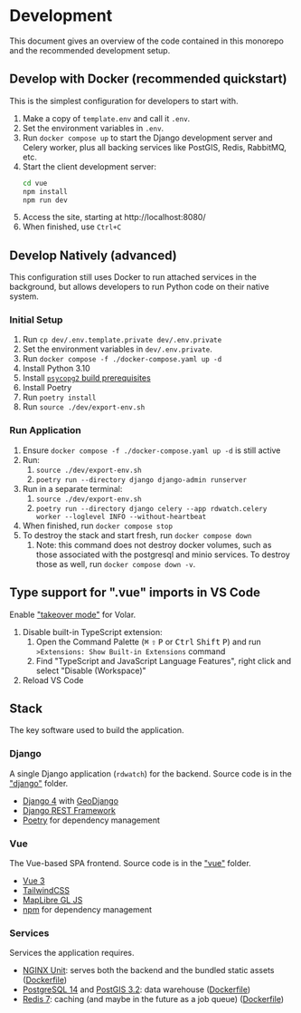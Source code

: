 # Development

This document gives an overview of the code contained in this monorepo and the recommended development setup.

## Develop with Docker (recommended quickstart)
This is the simplest configuration for developers to start with.

1. Make a copy of `template.env` and call it `.env`.
2. Set the environment variables in `.env`.
3. Run `docker compose up` to start the Django development server and Celery worker, plus all backing services
   like PostGIS, Redis, RabbitMQ, etc.
4. Start the client development server:
   ```sh
   cd vue
   npm install
   npm run dev
   ```
5. Access the site, starting at http://localhost:8080/
6. When finished, use `Ctrl+C`

## Develop Natively (advanced)
This configuration still uses Docker to run attached services in the background,
but allows developers to run Python code on their native system.

### Initial Setup
1. Run `cp dev/.env.template.private dev/.env.private`
2. Set the environment variables in `dev/.env.private`.
3. Run `docker compose -f ./docker-compose.yaml up -d`
4. Install Python 3.10
5. Install
   [`psycopg2` build prerequisites](https://www.psycopg.org/docs/install.html#build-prerequisites)
6. Install Poetry
7. Run `poetry install`
8. Run `source ./dev/export-env.sh`

### Run Application
1.  Ensure `docker compose -f ./docker-compose.yaml up -d` is still active
2. Run:
   1. `source ./dev/export-env.sh`
   2. `poetry run --directory django django-admin runserver`
3. Run in a separate terminal:
   1. `source ./dev/export-env.sh`
   2. `poetry run --directory django celery --app rdwatch.celery worker --loglevel INFO --without-heartbeat`
4. When finished, run `docker compose stop`
5. To destroy the stack and start fresh, run `docker compose down`
   1. Note: this command does not destroy docker volumes, such as those associated with the postgresql and minio services. To destroy those as well, run `docker compose down -v`.

## Type support for ".vue" imports in VS Code

Enable ["takeover mode"](https://github.com/johnsoncodehk/volar/discussions/471) for Volar.

1. Disable built-in TypeScript extension:
   1. Open the Command Palette (<kbd>⌘</kbd> <kbd>⇧</kbd> <kbd>P</kbd> or <kbd>Ctrl</kbd> <kbd>Shift</kbd> <kbd>P</kbd>) and run `>Extensions: Show Built-in Extensions` command
   2. Find "TypeScript and JavaScript Language Features", right click and select "Disable (Workspace)"
2. Reload VS Code

## Stack

The key software used to build the application.

### Django

A single Django application (`rdwatch`) for the backend. Source code is in the ["django"](https://github.com/ResonantGeoData/RD-WATCH/tree/phase-ii/django) folder.

- [Django 4](https://docs.djangoproject.com/en/4.1/contents/) with [GeoDjango](https://docs.djangoproject.com/en/4.0/ref/contrib/gis/)
- [Django REST Framework](https://www.django-rest-framework.org/)
- [Poetry](https://python-poetry.org/docs/) for dependency management

### Vue

The Vue-based SPA frontend. Source code is in the ["vue"](https://github.com/ResonantGeoData/RD-WATCH/tree/phase-ii/vue) folder.

- [Vue 3](https://vuejs.org/guide/introduction.html)
- [TailwindCSS](https://tailwindcss.com/docs)
- [MapLibre GL JS](https://maplibre.org/maplibre-gl-js-docs/api/)
- [npm](https://docs.npmjs.com/) for dependency management

### Services

Services the application requires.

- [NGINX Unit](https://unit.nginx.org/): serves both the backend and the bundled static assets ([Dockerfile](https://github.com/ResonantGeoData/RD-WATCH/blob/phase-ii/Dockerfile))
- [PostgreSQL 14](https://www.postgresql.org/docs/14/index.html) and [PostGIS 3.2](http://www.postgis.net/documentation/): data warehouse ([Dockerfile](https://github.com/ResonantGeoData/RD-WATCH/blob/phase-ii/docker/services/postgresql/Dockerfile))
- [Redis 7](https://redis.io/docs/): caching (and maybe in the future as a job queue) ([Dockerfile](https://github.com/ResonantGeoData/RD-WATCH/blob/phase-ii/docker/services/redis/Dockerfile))
